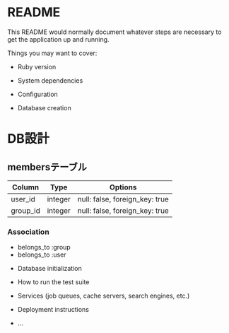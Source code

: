 # README

This README would normally document whatever steps are necessary to get the
application up and running.

Things you may want to cover:

* Ruby version

* System dependencies

* Configuration

* Database creation
# DB設計
## membersテーブル

|Column|Type|Options|
|------|----|-------|
|user_id|integer|null: false, foreign_key: true|
|group_id|integer|null: false, foreign_key: true|

### Association
- belongs_to :group
- belongs_to :user

* Database initialization

* How to run the test suite

* Services (job queues, cache servers, search engines, etc.)

* Deployment instructions

* ...
